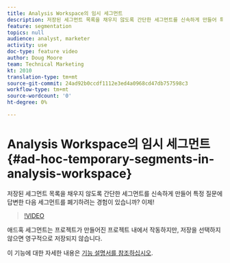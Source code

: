 ```yaml
---
title: Analysis Workspace의 임시 세그먼트
description: 저장된 세그먼트 목록을 채우지 않도록 간단한 세그먼트를 신속하게 만들어 특정 질문에 답변한 다음 세그먼트를 폐기하려는 경험이 있습니까? 이제!
feature: segmentation
topics: null
audience: analyst, marketer
activity: use
doc-type: feature video
author: Doug Moore
team: Technical Marketing
kt: 2010
translation-type: tm+mt
source-git-commit: 24ad92b0ccdf1112e3ed4a0968cd47db757598c3
workflow-type: tm+mt
source-wordcount: '0'
ht-degree: 0%

---
```



# Analysis Workspace의 임시 세그먼트 {#ad-hoc-temporary-segments-in-analysis-workspace}

저장된 세그먼트 목록을 채우지 않도록 간단한 세그먼트를 신속하게 만들어 특정 질문에 답변한 다음 세그먼트를 폐기하려는 경험이 있습니까? 이제!

>[!VIDEO](https://video.tv.adobe.com/v/23978/?quality=12)

애드혹 세그먼트는 프로젝트가 만들어진 프로젝트 내에서 작동하지만, 저장을 선택하지 않으면 영구적으로 저장되지 않습니다.

이 기능에 대한 자세한 내용은 [기능 설명서를 참조하십시오](https://marketing.adobe.com/resources/help/en_US/analytics/analysis-workspace/t_freeform-project-segment.html).
